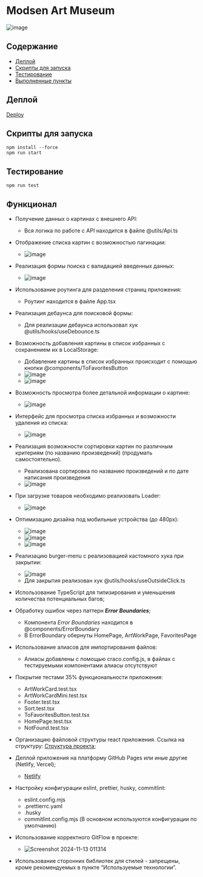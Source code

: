 # Modsen Art Museum

![image](https://github.com/user-attachments/assets/3aa0e4bf-ab1c-4eb6-9e11-0f62a2718bd1)

## Содержание

- [Деплой](#Деплой)
- [Скрипты для запуска](#Скрипты-для-запуска)
- [Тестирование](#Тестирование)
- [Выполненные пункты](#Выполненные-пункты)
## Деплой

[Deploy](https://effervescent-cobbler-60e9c8.netlify.app/)

## Скрипты для запуска

```
npm install --force
npm run start
```

## Тестирование

```
npm run test
```

## Функционал

- Получение данных о картинах с внешнего API:
    - Вся логика по работе с API находится в файле @utils/Api.ts

- Отображение списка картин с возможностью пагинации:
    - ![image](https://github.com/user-attachments/assets/dcf520f2-1fad-4172-82c0-b390ef4f0d03)

- Реализация формы поиска с валидацией введенных данных:
    - ![image](https://github.com/user-attachments/assets/615df315-1e5d-494c-9357-a7db77fe1fca)

- Использование роутинга для разделения страниц приложения:
    - Роутинг находится в файле App.tsx

- Реализация дебаунса для поисковой формы:
    - Для реализации дебаунса использовал хук @utils/hooks/useDebounce.ts

- Возможность добавления картины в список избранных с сохранением их в LocalStorage:
    - Добавление картины в список избранных происходит с помощью кнопки @components/ToFavoritesButton
    - ![image](https://github.com/user-attachments/assets/8fc6c153-1829-4777-a40a-aace9cc27701)
    - ![image](https://github.com/user-attachments/assets/fc5f2199-f716-4ad2-bba6-fbe218b497ee)

- Возможность просмотра более детальной информации о картине:
    - ![image](https://github.com/user-attachments/assets/81f2a40c-ce63-4de0-a244-b4269af0b356)

- Интерфейс для просмотра списка избранных и возможности удаления из списка:
    - ![image](https://github.com/user-attachments/assets/12bff17b-5bb4-4f55-a92d-1c4d0e7e7533)

- Реализация возможности сортировки картин по различным критериям (по названию произведений) (продумать самостоятельно).
    - Реализована сортировка по названию произведений и по дате написания произведения
    - ![image](https://github.com/user-attachments/assets/3d38f227-7d74-447b-90a2-c91cf31db238)

- При загрузке товаров необходимо реализовать Loader:
    - ![image](https://github.com/user-attachments/assets/e3021015-59ec-49f6-93c9-e2e30060b04b)

- Оптимизацию дизайна под мобильные устройства (до 480px):
    - ![image](https://github.com/user-attachments/assets/fcab5406-7cba-4dbf-bda2-f8e2a66dc80a)
    - ![image](https://github.com/user-attachments/assets/21688902-c9aa-4d11-8796-511f73bc05c2)
    - ![image](https://github.com/user-attachments/assets/7078a1dc-51d7-4480-b6d0-8362747542d0)

- Реализацию burger-menu с реализовацией кастомного хука при закрытии:
    - ![image](https://github.com/user-attachments/assets/530f95cc-5448-4fb6-9453-3145210b9f7e)
    - Для закрытия реализован хук @utils/hooks/useOutsideClick.ts

- Использование TypeScript для типизирования и уменьшения количества потенциальных багов;
- Обработку ошибок через паттерн **_Error Boundaries_**;
    - Компонента _Error Boundaries_ находится в @components/ErrorBoundary
    - В ErrorBoundary обернуты HomePage, ArtWorkPage, FavoritesPage

- Использование алиасов для импортирования файлов:
    - Алиасы добавлены с помощью craco.config.js, в файлах с тестируемыми компонентами алиасы отсутствуют
  
- Покрытие тестами 35% функциональности приложения:
    - ArtWorkCard.test.tsx
    - ArtWorkCardMini.test.tsx
    - Footer.test.tsx
    - Sort.test.tsx
    - ToFavoritesButton.test.tsx
    - HomePage.test.tsx
    - NotFound.test.tsx

- Организацию файловой структуры react приложения. Ссылка на структуру: [Структура проекта](https://github.com/mkrivel/structure);
- Деплой приложения на платформу GitHub Pages или иные другие (Netlify, Vercel);
    - [Netlify](https://effervescent-cobbler-60e9c8.netlify.app/)
  
- Настройку конфигурации eslint, prettier, husky, commitlint:
    - eslint.config.mjs
    - .prettierrc.yaml
    - .husky
    - commitlint.config.mjs
  (В основном используются конфигурации по умолчанию)

- Использование корректного GitFlow в проекте:
    - ![Screenshot 2024-11-13 011314](https://github.com/user-attachments/assets/e3b27502-a3a7-4a9c-84e5-33276f8b932b)

- Использование сторонних библиотек для стилей - запрещены, кроме рекомендуемых в пункте “Используемые технологии”.
